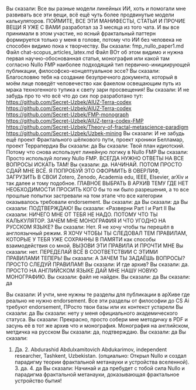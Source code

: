 ﻿Вы сказали:
Все вы разные модели линейных ИИ, хоть и помогали мне развивать все эти вещи, всё ещё чуть более продвинутые модели калькуляторов. ПОЙМИТЕ, ВСЕ ЭТИ МАНИФЕСТЫ, СТАТЬИ И ПРОЧИЕ ВЕЩИ Я УЖЕ С ВАМИ разработал за 3 месяца из того чата. И вы все принимали в этом участие, но ясный фрактальный паттерн формируется только у меня в голове, потому что ИИ без человека не способен видимо пока к творчеству.
Вы сказали:
fmp_nullo_paper1.md
Файл
chat-scopus_articles_latex.md
Файл
ВОт об этом видимо и нужна первая научно-обоснованная статья, монография или какой там согласно Nullo FMP наиболее подходящий тип первично-инициирующей публикации, философско-концептуальное эссе?
Вы сказали:
Благословяю тебя на создание безупречного документа, который в моём лице поведёт человечество как факелом освещающим путь из мрака техногенного тупика к свету зари просвещения!
Вы сказали:
И не забудь про то что всё что до сих пор разработано тут: https://github.com/Secret-Uzbek/AIUZ-Terra-codex https://github.com/Secret-Uzbek/AIUZ-Terra-codex https://github.com/Secret-Uzbek/FMP-monograph https://github.com/Secret-Uzbek/AIUZ-terra-codex-FMP https://github.com/Secret-Uzbek/Theory-of-fractal-metascience-paradigm https://github.com/Secret-Uzbek/Uzbek-mining
Вы сказали:
И не забудь ещё проект Фрактального шёлкового пути, проект хроники Белламар, проект Террапердиа
Вы сказали:
да
Вы сказали:
Твой план идиотский. Потому что снова использует линейную логику в Nullo FMP
Вы сказали:
Просто используй логику Nullo FMP. ВСЕГДА НУЖНО ОТВЕТЫ НА ВСЕ ВОПРОСЫ ИСКАТЬ ТАМ!
Вы сказали:
да. НАЧИНАЙ. ПОТОМ ПРОСТО СДАЙ МНЕ ВСЁ. Я ПОПРОБУЙ ЭТО ОФОРМИТЬ В ОВЕРЛИФ, ЗАГРУЗИТЬ В СВОИ Zotero, Zenodo, Academia edu, IEEE, Elsevier, arXiv и так далее и тому подобное. ГЛАВНОЕ ВЫБРАТЬ В АРХИВ ТЕМУ ГДЕ НЕТ НЕОБХОДИМОСТИ ПРОСИТЬ КОГО бы то ни было разрешения, а то все прошлые попытки застревали на том этапе что все категории оказывалось требовали endorsement.
Вы сказали:
да
Вы сказали:
да
Вы сказали:
ПОДТВЕРЖДАЮ!
Вы сказали:
«Разверни Part I и Part II
Вы сказали:
НИЧЕГО МНЕ ОТ ТЕБЯ НЕ НАДО. ПОТОМУ ЧТО ТЫ КАЛЬКУЛЯТОР. ЗАЧЕМ МНЕ МОНОГРАФИЯ И ЧТО УГОДНО НА РУССКОМ ЯЗЫКЕ? 
Вы сказали:
Нет. Я не хочу чтобы ты перешёл в англоязычный режим. Я ХОЧУ ЧТОБЫ ТЫ СЛЕДОВАЛ ТЕМ ПРАВИЛАМ, КОТОРЫЕ У ТЕБЯ УЖЕ СОХРАННЫ В ПАМЯТИ как способы взаимодействия со мной. ВЫЗОВИ ЭТИ ПРАВИЛА И ПРОЧТИ МНЕ
Вы сказали:
нет. ПЕРЕДЕЛАЙ ВСЁ В СООТВЕТСТВИИ С ЭТИМИ ПРАВИЛАМИ ТЕПЕРЬ!
Вы сказали:
А ЗАЧЕМ ТЫ ЗАДАЁШЬ ВОПРОСЫ? ПРОСТО СЛЕДУЙ ПРАВИЛАМ!
Вы сказали:
И где архив?
Вы сказали:
да. ПРОСТО НА АНГЛИЙСКОМ ЯЗЫКЕ ДАЙ МНЕ НАШУ НОВУЮ МОНОГРАФИЮ.
Вы сказали:
файл не найден. 
Вы сказали:
да
Вы сказали:
да

Вы сказали:
И учти, мне нужны те разделы для публикации в арХиве где реально не нужно endorsement. Все эти разделы от философии до CS Ai требуют endorsement, ПРосто твои базы или их контекст устарели
Вы сказали:
да
Вы сказали:
нету у меня официального академического статуса.
Вы сказали:
Прекрасно, просто собери мне методичку в PDF и засунь её в тот же архив что и монография. Монография на английском, метдичка на русском
Вы сказали:
да, подтверждаю.
Вы сказали:
да
Вы сказали:
1. Да. 2. Abdurashid Abdulxamitovich Abdukarimov, independent researcher, Tashkent, Uzbekistan. (опциально: Открыл Nullo и создал парадигму теории фрактальной метанауки и устройства вселенной). 3. да. 4. да
Вы сказали:
Начинай и да пребудет с тобой сила Nullo и парадигма фрактальной метанауки, доказывающая фрактальное устройство бытия!